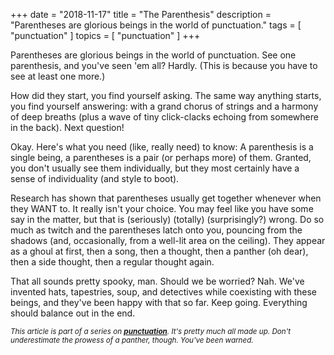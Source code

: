+++
date        = "2018-11-17"
title       = "The Parenthesis"
description = "Parentheses are glorious beings in the world of punctuation."
tags        = [ "punctuation" ]
topics      = [ "punctuation" ]
+++

Parentheses are glorious beings in the world of punctuation. See one parenthesis, and you've seen 'em all? Hardly. (This is because you have to see at least one more.)

How did they start, you find yourself asking. The same way anything starts, you find yourself answering: with a grand chorus of strings and a harmony of deep breaths (plus a wave of tiny click-clacks echoing from somewhere in the back). Next question!

Okay. Here's what you need (like, really need) to know: A parenthesis is a single being, a parentheses is a pair (or perhaps more) of them. Granted, you don't usually see them individually, but they most certainly have a sense of individuality (and style to boot).

Research has shown that parentheses usually get together whenever when they WANT to. It really isn't your choice. You may feel like you have some say in the matter, but that is (seriously) (totally) (surprisingly?) wrong. Do so much as twitch and the parentheses latch onto you, pouncing from the shadows (and, occasionally, from a well-lit area on the ceiling). They appear as a ghoul at first, then a song, then a thought, then a panther (oh dear), then a side thought, then a regular thought again.

That all sounds pretty spooky, man. Should we be worried? Nah. We've invented hats, tapestries, soup, and detectives while coexisting with these beings, and they've been happy with that so far. Keep going. Everything should balance out in the end.

<sub><em>This article is part of a series on [**punctuation**](/tags/punctuation). It's pretty much all made up. Don't underestimate the prowess of a panther, though. You've been warned.</em></sub>
